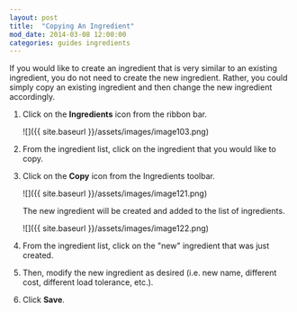 ```yaml
---
layout: post
title:  "Copying An Ingredient"
mod_date: 2014-03-08 12:00:00
categories: guides ingredients
---
```


If you would like to create an ingredient that is very similar to an existing ingredient, you do not need to create the new ingredient. Rather, you could simply copy an existing ingredient and then change the new ingredient accordingly.

1.  Click on the **Ingredients** icon from the ribbon bar.

    ![]({{ site.baseurl }}/assets/images/image103.png)

2.  From the ingredient list, click on the ingredient that you would like to copy.

3.  Click on the **Copy** icon from the Ingredients toolbar.

    ![]({{ site.baseurl }}/assets/images/image121.png)

    The new ingredient will be created and added to the list of ingredients.

    ![]({{ site.baseurl }}/assets/images/image122.png)

4.  From the ingredient list, click on the "new" ingredient that was just created.

5.  Then, modify the new ingredient as desired (i.e. new name, different cost, different load tolerance, etc.).

6.  Click **Save**.
